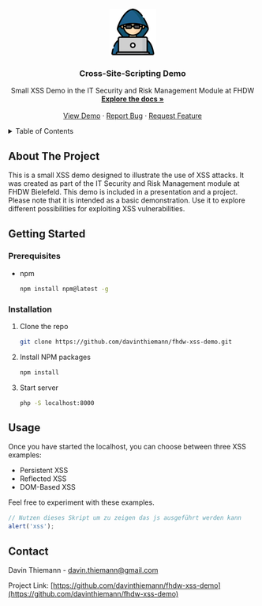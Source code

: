 <br />
<div align="center">
  <a href="https://github.com/davin-thiemann/fhdw-xss-demo">
    <img src="images/hacker.png" alt="Logo" width="95" height="95">
  </a>

<h3 align="center">Cross-Site-Scripting Demo</h3>

  <p align="center">
    Small XSS Demo in the IT Security and Risk Management Module at FHDW
    <br />
    <a href="https://github.com/davinthiemann/fhdw-xss-demo"><strong>Explore the docs »</strong></a>
    <br />
    <br />
    <a href="https://github.com/davinthiemann/fhdw-xss-demo">View Demo</a>
    ·
    <a href="https://github.com/davinthiemann/fhdw-xss-demo/issues/new?labels=bug&template=bug-report---.md">Report Bug</a>
    ·
    <a href="https://github.com/davinthiemann/fhdw-xss-demo/issues/new?labels=enhancement&template=feature-request---.md">Request Feature</a>
  </p>
</div>



<!-- TABLE OF CONTENTS -->
<details>
  <summary>Table of Contents</summary>
  <ol>
    <li>
      <a href="#about-the-project">About The Project</a>
    </li>
    <li>
      <a href="#getting-started">Getting Started</a>
      <ul>
        <li><a href="#prerequisites">Prerequisites</a></li>
        <li><a href="#installation">Installation</a></li>
      </ul>
    </li>
    <li><a href="#usage">Usage</a></li>
  </ol>
</details>



<!-- ABOUT THE PROJECT -->
## About The Project

This is a small XSS demo designed to illustrate the use of XSS attacks. It was created as part of the
IT Security and Risk Management module at FHDW Bielefeld. This demo is included in a presentation and a project. 
Please note that it is intended as a basic demonstration. Use it to explore different possibilities for 
exploiting XSS vulnerabilities.


<!-- GETTING STARTED -->
## Getting Started

### Prerequisites

* npm
  ```sh
  npm install npm@latest -g
  ```

### Installation

1. Clone the repo
   ```sh
   git clone https://github.com/davinthiemann/fhdw-xss-demo.git
   ```
2. Install NPM packages
   ```sh
   npm install
   ```
3. Start server
   ```sh
   php -S localhost:8000
   ```

<!-- USAGE EXAMPLES -->
## Usage

Once you have started the localhost, you can choose between three XSS examples:

- Persistent XSS 
- Reflected XSS
- DOM-Based XSS

Feel free to experiment with these examples.



```javascript
// Nutzen dieses Skript um zu zeigen das js ausgeführt werden kann
alert('xss');
```

<!-- CONTACT -->
## Contact

Davin Thiemann - davin.thiemann@gmail.com

Project Link: [https://github.com/davinthiemann/fhdw-xss-demo](https://github.com/davinthiemann/fhdw-xss-demo)
